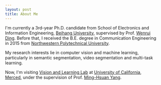 ```yaml
---
layout: post
title: About Me
---
```

I'm currently a 3rd-year Ph.D. candidate from School of Electronics and Information Engineering, <a href="http://www.buaa.edu.cn">Beihang University</a>, supervised by Prof. <a href="http://www.ee.buaa.edu.cn/info/1040/1172.htm">Wenrui Ding</a>. Before that, I received the B.E. degree in Communication Engineering in 2015 from <a href="http://www.nwpu.edu.cn/">Northwestern Polytechnical University</a>.

My research interests lie in computer vision and machine learning, particularly in semantic segmentation, video segmentation and multi-task learning.

Now, I'm visiting <a href="http://vllab.ucmerced.edu/">Vision and Learning Lab</a> at <a href="https://www.ucmerced.edu/">University of California, Merced</a>, under the supervision of Prof. <a href="http://faculty.ucmerced.edu/mhyang/">Ming-Hsuan Yang</a>. 
